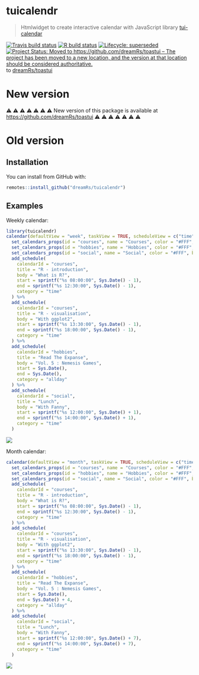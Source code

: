 # tuicalendr

> Htmlwidget to create interactive calendar with JavaScript library [tui-calendar](https://github.com/nhn/tui.calendar)

<!-- badges: start -->
[![Travis build status](https://travis-ci.org/dreamRs/tuicalendr.svg?branch=master)](https://travis-ci.org/dreamRs/tuicalendr)
[![R build status](https://github.com/dreamRs/tuicalendr/workflows/R-CMD-check/badge.svg)](https://github.com/dreamRs/tuicalendr/actions)
[![Lifecycle: superseded](https://img.shields.io/badge/lifecycle-superseded-blue.svg)](https://lifecycle.r-lib.org/articles/stages.html#superseded)
[![Project Status: Moved to https://github.com/dreamRs/toastui – The project has been moved to a new location, and the version at that location should be considered authoritative.](https://www.repostatus.org/badges/latest/moved.svg)](https://www.repostatus.org/#moved) to [dreamRs/toastui](https://github.com/dreamRs/toastui)
<!-- badges: end -->


# New version

:warning: :warning: :warning: :warning: :warning: :warning: :warning:
New version of this package is available at https://github.com/dreamRs/toastui
:warning: :warning: :warning: :warning: :warning: :warning: :warning:


# Old version

## Installation

You can install from GitHub with:

```r
remotes::install_github("dreamRs/tuicalendr")
```

## Examples

Weekly calendar:

```r
library(tuicalendr)
calendar(defaultView = "week", taskView = TRUE, scheduleView = c("time", "allday")) %>% 
  set_calendars_props(id = "courses", name = "Courses", color = "#FFF", bgColor = "#E41A1C") %>% 
  set_calendars_props(id = "hobbies", name = "Hobbies", color = "#FFF", bgColor = "#377EB8") %>% 
  set_calendars_props(id = "social", name = "Social", color = "#FFF", bgColor = "#4DAF4A") %>% 
  add_schedule(
    calendarId = "courses",
    title = "R - introduction", 
    body = "What is R?",
    start = sprintf("%s 08:00:00", Sys.Date() - 1),
    end = sprintf("%s 12:30:00", Sys.Date() - 1),
    category = "time"
  ) %>% 
  add_schedule(
    calendarId = "courses",
    title = "R - visualisation", 
    body = "With ggplot2",
    start = sprintf("%s 13:30:00", Sys.Date() - 1),
    end = sprintf("%s 18:00:00", Sys.Date() - 1),
    category = "time"
  ) %>% 
  add_schedule(
    calendarId = "hobbies",
    title = "Read The Expanse", 
    body = "Vol. 5 : Nemesis Games",
    start = Sys.Date(),
    end = Sys.Date(),
    category = "allday"
  ) %>% 
  add_schedule(
    calendarId = "social",
    title = "Lunch", 
    body = "With Fanny",
    start = sprintf("%s 12:00:00", Sys.Date() + 1),
    end = sprintf("%s 14:00:00", Sys.Date() + 1),
    category = "time"
  )
```
![](man/figures/example-week.png)


Month calendar:

```r
calendar(defaultView = "month", taskView = TRUE, scheduleView = c("time", "allday"), useNav = TRUE) %>% 
  set_calendars_props(id = "courses", name = "Courses", color = "#FFF", bgColor = "#E41A1C") %>% 
  set_calendars_props(id = "hobbies", name = "Hobbies", color = "#FFF", bgColor = "#377EB8") %>% 
  set_calendars_props(id = "social", name = "Social", color = "#FFF", bgColor = "#4DAF4A") %>% 
  add_schedule(
    calendarId = "courses",
    title = "R - introduction", 
    body = "What is R?",
    start = sprintf("%s 08:00:00", Sys.Date() - 1),
    end = sprintf("%s 12:30:00", Sys.Date() - 1),
    category = "time"
  ) %>% 
  add_schedule(
    calendarId = "courses",
    title = "R - visualisation", 
    body = "With ggplot2",
    start = sprintf("%s 13:30:00", Sys.Date() - 1),
    end = sprintf("%s 18:00:00", Sys.Date() - 1),
    category = "time"
  ) %>% 
  add_schedule(
    calendarId = "hobbies",
    title = "Read The Expanse", 
    body = "Vol. 5 : Nemesis Games",
    start = Sys.Date(),
    end = Sys.Date() + 4,
    category = "allday"
  ) %>% 
  add_schedule(
    calendarId = "social",
    title = "Lunch", 
    body = "With Fanny",
    start = sprintf("%s 12:00:00", Sys.Date() + 7),
    end = sprintf("%s 14:00:00", Sys.Date() + 7),
    category = "time"
  )
```
![](man/figures/example-month.png)


